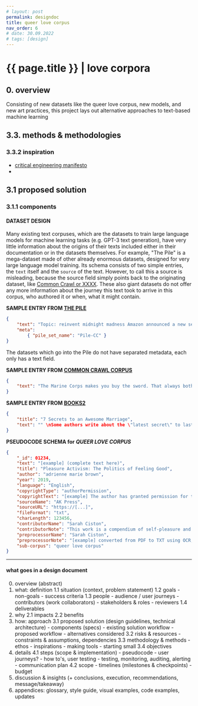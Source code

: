 ```yaml
---
# layout: post
permalink: designdoc
title: queer love corpus
nav_order: 6
# date: 30.09.2022 
# tags: [design]
---
```


# {{ page.title }} | love corpora
<!-- # queer love corpus and the love corpora -->

## 0. overview

Consisting of new datasets like the queer love corpus, new models, and new art practices, this project lays out alternative approaches to text-based machine learning 

## 3.3. methods & methodologies

### 3.3.2 inspiration

- [critical engineering manifesto](https://criticalengineering.org/)
- []()

## 3.1 proposed solution

### 3.1.1 components

#### DATASET DESIGN 

Many existing text corpuses, which are the datasets to train large language models for machine learning tasks (e.g. GPT-3 text generation), have very little information about the origins of their texts included either in their documentation or in the datasets themselves. For example, "The Pile" is a mega-dataset made of other already enormous datasets, designed for very large language model training. Its schema consists of two simple entries, the `text` itself and the `source` of the text. However, to call this a source is misleading, because the source field simply points back to the originating dataset, like [Common Crawl or XXXX](). These also giant datasets do not offer any more information about the journey this text took to arrive in this corpus, who authored it or when, what it might contain. 

**SAMPLE ENTRY FROM [THE PILE](https://huggingface.co/datasets/the_pile/viewer/all/train)**

```JSON
{ 
    "text": "Topic: reinvent midnight madness Amazon announced a new service at the AWS re:Invent Midnight Madness event. Amazon Sumerian is a solution that aims to make it easier for developers to build virtual reality, augmented reality, and 3D applications. It features a user friendly editor, which can be used to drag and drop 3D objects and characters into scenes. Amazon … continue reading",
    "meta": 
        { "pile_set_name": "Pile-CC" }
}
```

The datasets which go into the Pile do not have separated metadata, each only has a text field. 

**SAMPLE ENTRY FROM [COMMON CRAWL CORPUS](https://huggingface.co/datasets/snoop2head/common_crawl)**

```JSON
{
    "text": "The Marine Corps makes you buy the sword. That always bothered me. Eight hundred dollars for a fancy-looking but dull blade that I only used once for a sword arch at a buddy’s wedding. But, on Jan. 6, 2021, as I took my sword from its display case on the wall of my congressional office, it seemed like the most practical weapon with which I could defend myself, if it came to that."
}
```

**SAMPLE ENTRY FROM [BOOKS2](https://huggingface.co/datasets/the_pile_books3/viewer/plain_text/train)**

```JSON
{ 
    "title": "7 Secrets to an Awesome Marriage",
    "text": "" \nSome authors write about the \"latest secret\" to lasting love, but in this book Kim shares how "(...TRUNCATED)
}
```

**PSEUDOCODE SCHEMA for *QUEER LOVE CORPUS***

```JSON
{ 
    "_id": 01234,
    "text": "[example] (complete text here)",
    "title": "Pleasure Activism: The Politics of Feeling Good",
    "author": "adrienne marie brown",
    "year": 2019,
    "language": "English",
    "copyrightType": "authorPermission",
    "copyrightText": "[example] The author has granted permission for this work to be included in the Love Corpora. See the license for complete terms of use.",
    "sourceName": "AK Press",
    "sourceURL": "https://[...]",
    "fileFormat": "txt",
    "charLength": 123456,
    "contributorName": "Sarah Ciston",
    "contributorNote": "This work is a compendium of self-pleasure and community care as a revolutionary call to arms, embracing expansive ideas of love for earth, for others, for body, for soul.",
    "preprocessorName": "Sarah Ciston",
    "preprocessorNote": "[example] converted from PDF to TXT using OCR, smart quotes removed, contributor texts without contributor permissions removed",
    "sub-corpus": "queer love corpus"
}
```

<hr/>


#### what goes in a design document 
0. overview (abstract)
1. what: definition
    1.1 situation (context, problem statement)
    1.2 goals 
        - non-goals
        - success criteria
    1.3 people
        - audience / user journeys
        - contributors (work collaborators)
        - stakeholders & roles
        - reviewers
    1.4 deliverables
2. why
    2.1 impacts 
    2.2 benefits
3. how: approach
    3.1 proposed solution (design guidelines, technical architecture)
        - components (specs)
        - existing solution workflow
        - proposed workflow
        - alternatives considered
    3.2 risks & resources
        - constraints & assumptions, dependencies
    3.3 methodology & methods
        - ethos
        - inspirations
        - making tools
        - starting small
    3.4 objectives
4. details
    4.1 steps (scope & implementation)
        - pseudocode
        - user journeys?
        - how to's, user testing
        - testing, monitoring, auditing, alerting
        - communication plan
    4.2 scope 
        - timelines (milestones & checkpoints)
        - budget
5. discussion & insights (+ conclusions, execution, recommendations, message/takeaway)
6. appendices: glossary, style guide, visual examples, code examples, updates

